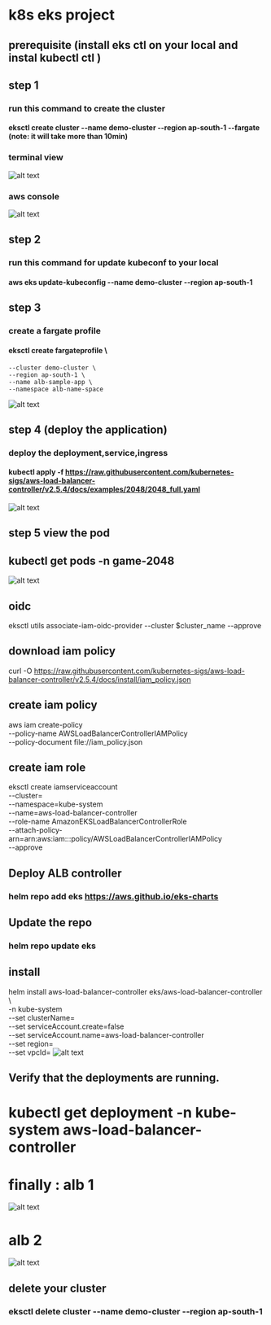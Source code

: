 # k8s eks project 
## prerequisite  (install eks ctl on your local and instal kubectl ctl )

## step 1

### run this command to create the cluster 

#### eksctl create cluster --name demo-cluster --region ap-south-1 --fargate (note: it will take more than 10min)
### terminal view
![alt text](image.png)

### aws console
![alt text](image-1.png)

## step 2

### run this command for update kubeconf to your local

#### aws eks update-kubeconfig --name demo-cluster --region ap-south-1


## step 3 

### create a fargate profile 

#### eksctl create fargateprofile \
    --cluster demo-cluster \
    --region ap-south-1 \
    --name alb-sample-app \
    --namespace alb-name-space
![alt text](image-2.png)


## step 4 (deploy the application)

### deploy the deployment,service,ingress

#### kubectl apply -f https://raw.githubusercontent.com/kubernetes-sigs/aws-load-balancer-controller/v2.5.4/docs/examples/2048/2048_full.yaml

![alt text](image-3.png)


## step 5 view the pod

##   kubectl get pods -n game-2048

![alt text](image-4.png)


## oidc

eksctl utils associate-iam-oidc-provider --cluster $cluster_name --approve


## download iam policy 

curl -O https://raw.githubusercontent.com/kubernetes-sigs/aws-load-balancer-controller/v2.5.4/docs/install/iam_policy.json

## create iam policy 

aws iam create-policy \
    --policy-name AWSLoadBalancerControllerIAMPolicy \
    --policy-document file://iam_policy.json


## create iam role

eksctl create iamserviceaccount \
  --cluster=<your-cluster-name> \
  --namespace=kube-system \
  --name=aws-load-balancer-controller \
  --role-name AmazonEKSLoadBalancerControllerRole \
  --attach-policy-arn=arn:aws:iam::<your-aws-account-id>:policy/AWSLoadBalancerControllerIAMPolicy \
  --approve


## Deploy ALB controller

### helm repo add eks https://aws.github.io/eks-charts

## Update the repo

### helm repo update eks



## install 

helm install aws-load-balancer-controller eks/aws-load-balancer-controller \            
  -n kube-system \
  --set clusterName=<your-cluster-name> \
  --set serviceAccount.create=false \
  --set serviceAccount.name=aws-load-balancer-controller \
  --set region=<region> \
  --set vpcId=<your-vpc-id>
![alt text](image-6.png)


## Verify that the deployments are running.

# kubectl get deployment -n kube-system aws-load-balancer-controller




# finally : alb 1

![alt text](image-5.png)

# alb 2

![alt text](image-7.png)



## delete your cluster

### eksctl delete cluster --name demo-cluster --region ap-south-1

